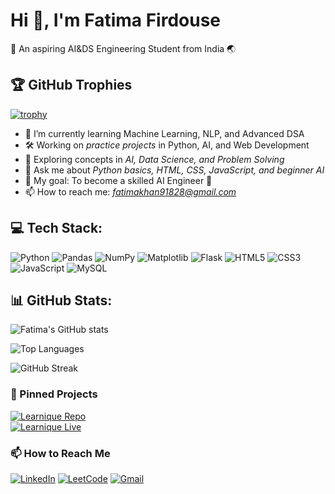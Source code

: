 # Hi 👋, I'm Fatima Firdouse
🌱 An aspiring AI&DS Engineering Student from India 🌏 

## 🏆 GitHub Trophies
[![trophy](https://github-profile-trophy.vercel.app/?username=fatima-firdouse&theme=radical&no-frame=true&margin-w=15)](https://github.com/ryo-ma/github-profile-trophy)

- 📖 I’m currently learning Machine Learning, NLP, and Advanced DSA  
- 🛠 Working on *practice projects* in Python, AI, and Web Development  
- 🧩 Exploring concepts in *AI, Data Science, and Problem Solving*  
- 💬 Ask me about *Python basics, HTML, CSS, JavaScript, and beginner AI*  
- 🎯 My goal: To become a skilled AI Engineer 🚀  
- 📫 How to reach me: *fatimakhan91828@gmail.com*  

## 💻 Tech Stack:
![Python](https://img.shields.io/badge/Python-3776AB?style=for-the-badge&logo=python&logoColor=white)
![Pandas](https://img.shields.io/badge/Pandas-150458?style=for-the-badge&logo=pandas&logoColor=white)
![NumPy](https://img.shields.io/badge/NumPy-013243?style=for-the-badge&logo=numpy&logoColor=white)
![Matplotlib](https://img.shields.io/badge/Matplotlib-006C84?style=for-the-badge&logo=plotly&logoColor=white)
![Flask](https://img.shields.io/badge/Flask-000000?style=for-the-badge&logo=flask&logoColor=white)
![HTML5](https://img.shields.io/badge/HTML5-E34F26?style=for-the-badge&logo=html5&logoColor=black)
![CSS3](https://img.shields.io/badge/CSS3-1572B6?style=for-the-badge&logo=css3&logoColor=white)
![JavaScript](https://img.shields.io/badge/JavaScript-F7DF1E?style=for-the-badge&logo=javascript&logoColor=black)
![MySQL](https://img.shields.io/badge/MySQL-005C84?style=for-the-badge&logo=mysql&logoColor=white)

## 📊 GitHub Stats:
![Fatima's GitHub stats](https://github-readme-stats.vercel.app/api?username=fatima-firdouse&show_icons=true&theme=radical)

![Top Languages](https://github-readme-stats.vercel.app/api/top-langs/?username=fatima-firdouse&layout=compact&theme=radical)

![GitHub Streak](https://streak-stats.demolab.com?user=fatimafirdouse&theme=radical&hide_border=false)

### 📌 Pinned Projects
[![Learnique Repo](https://img.shields.io/badge/Learnique-Repo-blue?style=for-the-badge&logo=github)](https://github.com/fatima-firdouse/Learnique--AI-Personalized-Learning-Roadmap)  
[![Learnique Live](https://img.shields.io/badge/Learnique-Live-brightgreen?style=for-the-badge&logo=appveyor)](https://learnique-ai-personalized-learning-app.onrender.com)


### 📫 How to Reach Me

[![LinkedIn](https://img.shields.io/badge/LinkedIn-0077B5?style=for-the-badge&logo=linkedin&logoColor=white)](https://www.linkedin.com/in/fatimafirdouse/)
[![LeetCode](https://img.shields.io/badge/LeetCode-FFA116?style=for-the-badge&logo=leetcode&logoColor=black)](https://leetcode.com/u/Fatima_firdouse/)
[![Gmail](https://img.shields.io/badge/Gmail-D14836?style=for-the-badge&logo=gmail&logoColor=white)](mailto:fatimakhna91828@gmail.com)

